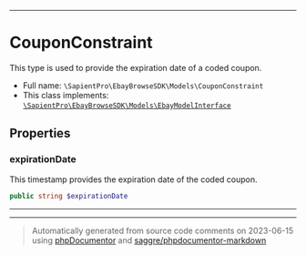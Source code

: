 ***

# CouponConstraint

This type is used to provide the expiration date of a coded coupon.



* Full name: `\SapientPro\EbayBrowseSDK\Models\CouponConstraint`
* This class implements:
[`\SapientPro\EbayBrowseSDK\Models\EbayModelInterface`](./EbayModelInterface.md)



## Properties


### expirationDate

This timestamp provides the expiration date of the coded coupon.

```php
public string $expirationDate
```






***



***
> Automatically generated from source code comments on 2023-06-15 using [phpDocumentor](http://www.phpdoc.org/) and [saggre/phpdocumentor-markdown](https://github.com/Saggre/phpDocumentor-markdown)
